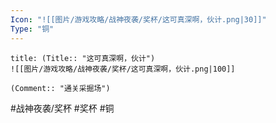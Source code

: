 ```yaml
---
Icon: "![[图片/游戏攻略/战神夜袭/奖杯/这可真深啊，伙计.png|30]]"
Type: "铜"
---
```

```ad-common-bronze-trophy
title: (Title:: "这可真深啊，伙计")
![[图片/游戏攻略/战神夜袭/奖杯/这可真深啊，伙计.png|100]]

(Comment:: "通关采掘场")
```

#战神夜袭/奖杯 #奖杯 #铜
